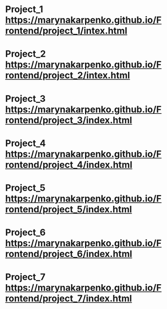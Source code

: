 # Project_1 https://marynakarpenko.github.io/Frontend/project_1/intex.html
# Project_2 https://marynakarpenko.github.io/Frontend/project_2/intex.html
# Project_3 https://marynakarpenko.github.io/Frontend/project_3/index.html
# Project_4 https://marynakarpenko.github.io/Frontend/project_4/index.html
# Project_5 https://marynakarpenko.github.io/Frontend/project_5/index.html
# Project_6 https://marynakarpenko.github.io/Frontend/project_6/index.html
# Project_7 https://marynakarpenko.github.io/Frontend/project_7/index.html
